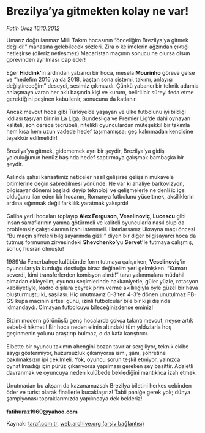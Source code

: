# Brezilya’ya gitmekten kolay ne var!

*Fatih Uraz 16.10.2012*

<div class="yazi">Umarız doğrulanmaz Milli Takım hocasının “önceliğim Brezilya’ya gitmek değildi!” manasına gelebilecek sözleri. Zira o kelimelerin ağzından çıktığı netleşirse (dileriz netleşmez) Macaristan maçının sonucu ne olursa olsun görevinden ayrılması icap eder!<br/><br/>Eğer <strong>Hiddink’</strong>in ardından yabancı bir hoca, mesela <strong>Mourinho</strong> göreve gelse ve “hedefim 2016 ya da 2018, baştan sona sistemi, takımı, anlayışı değiştireceğim” deseydi, sesimiz çıkmazdı. Çünkü yabancı bir teknik adamla anlaşmaya varan her aklı başında kişi ve kurum, belirli bir süreyi feda etme gerektiğini peşinen kabullenir, sonucuna da katlanır.<br/><br/>Ancak mevcut hoca gibi Türkiye’de yaşayan ve ülke futbolunu iyi bildiği iddiası taşıyan birinin La Liga, Bundesliga ve Premier Lig’de dahi oynayan kaliteli, son derece tecrübeli, nitelikli oyunculardan müteşekkil bir takımla hem kısa hem uzun vadede hedef taşımamışsa; geç kalınmadan kendisine teşekkür edilmelidir!<br/><br/>Brezilya’ya gitmek, gidememek ayrı bir şeydir, Brezilya’ya gidiş yolculuğunun henüz başında hedef saptırmaya çalışmak bambaşka bir şeydir.<br/><br/>Aslında şahsi kanaatimiz neticeler nasıl gelişirse gelişsin mukavele bitimlerine değin sabredilmesi yönünde. Ne var ki ahaliye barkovizyon, bilgisayar dönemi başladı deyip teknoloji ve gelişmelerle ne denli iç içe olduğunu ilan eden bir hocanın, Romanya futbolunu yüceltmek, aksiliklerin ardına sığınmak değil farklılık yaratmak yakışırdı!<br/><br/>Galiba yerli hocaları toplayıp <strong>Alex Ferguson, Veselinoviç, Lucescu</strong> gibi insan sarraflarının yanına götürmeli ve kaliteli oyuncularla nasıl olup da problemsiz çalıştıklarının izahı istenmeli. Hatırlarsanız Ukrayna maçı öncesi “Bu maçın şifreleri bilgisayarımda gizli!” diyen bir diğer bilgisayarcı hoca da tutmuş formunun zirvesindeki <strong>Shevchenko’</strong>yu <strong>Servet’</strong>le tutmaya çalışmış, sonuç hüsran olmuştu!<br/><br/>1989’da Fenerbahçe kulübünde form tutmaya çalışırken, <strong>Veselinoviç</strong>’in oyuncularıyla kurduğu dostluğa biraz değinelim yeri gelmişken. “Kumarı severdi, kimi transferlerden komisyon alırdı!” tarzı yakınmalara müdahil olmadan ekleyelim; oyuncu seçimlerinde hakkaniyetle, güler yüzle, rotasyon kabiliyetiyle, kadro dışılara çeyrek prim verme akıllılığıyla öyle güzel bir hava oluşturmuştu ki, şaşılası. Hiç unutmayız 0-3’ten 4-3’e dönen unutulmaz FB- GS kupa maçının ertesi günü, izinli futbolcular bile bir kişi dışında idmandaydı. Olmayan futbolcuyu bileceğinizdense eminiz!<br/><br/>Bizim modern görünüşlü genç hocalarda çokça takıntı mevcut, neyse artık sebeb-i hikmeti! Bir hoca neden elinin altındaki tüm yıldızlarla hoş geçinmenin yolunu araştırıp bulmaz, o da kafa karıştırıcı.<br/><br/>Elbette bir oyuncu takımın ahengini bozan tavırlar sergiliyor, teknik ekibe saygı göstermiyor, huzursuzluk çıkarıyorsa ismi, şânı, şöhretine bakılmaksızın ipi çekilmeli. Yok, oyuncu sorun teşkil etmiyor, yalnızca oynatılmadığı için pürüz çıkarıyorsa yapılması gereken şey basittir. Adaletli davranmak ve oyuncuya neden kulübede beklediğini mantıklıca izah etmek.<br/><br/>Unutmadan bu akşam da kazanamazsak Brezilya biletini herkes cebinden öder ve turist olarak finallerle kucaklaşırız! Tabii paniğe gerek yok; dünya şampiyonası topraklarımızda yapılıncaya dek bekleriz!<br/><br/><strong>fatihuraz1960@yahoo.com<br/></strong>
</div>

Kaynak: [taraf.com.tr](http://www.taraf.com.tr/fatih-uraz/makale-brezilya-ya-gitmekten-kolay-ne-var.htm), [web.archive.org (arşiv bağlantısı)](http://web.archive.org/web/20131107092147/http://www.taraf.com.tr/fatih-uraz/makale-brezilya-ya-gitmekten-kolay-ne-var.htm)
